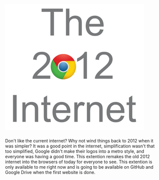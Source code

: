 # ![ScreenShot](smallchrome2012.png)
Don't like the current internet? Why not wind things back to 2012 when it was simpler? It was a good point in the internet, simplification wasn't that too simplified, Google didn't make their logos into a metro style, and everyone was having a good time. This extention remakes the old 2012 internet into the browsers of today for everyone to see.
This extention is only available to me right now and is going to be available on GitHub and Google Drive when the first website is done.

